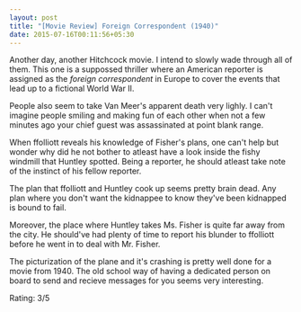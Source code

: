 ```yaml
---
layout: post
title: "[Movie Review] Foreign Correspondent (1940)"
date: 2015-07-16T00:11:56+05:30
---
```


Another day, another Hitchcock movie. I intend to slowly wade through all of them.
This one is a suppossed thriller where an American reporter is assigned as the *foreign correspondent* in Europe to cover the events that lead up to a fictional World War II.

People also seem to take Van Meer's apparent death very lighly.
I can't imagine people smiling and making fun of each other when not a few minutes ago your chief guest was assassinated at point blank range.

When ffolliott reveals his knowledge of Fisher's plans, one can't help but wonder why did he not bother to atleast have a look inside the fishy windmill that Huntley spotted. Being a reporter, he should atleast take note of the instinct of his fellow reporter.

The plan that ffolliott and Huntley cook up seems pretty brain dead.
Any plan where you don't want the kidnappee to know they've been kidnapped is bound to fail.

Moreover, the place where Huntley takes Ms. Fisher is quite far away from the city.
He should've had plenty of time to report his blunder to ffolliott before he went in to deal with Mr. Fisher.

The picturization of the plane and it's crashing is pretty well done for a movie from 1940. The old school way of having a dedicated person on board to send and recieve messages for you seems very interesting.

Rating: 3/5
